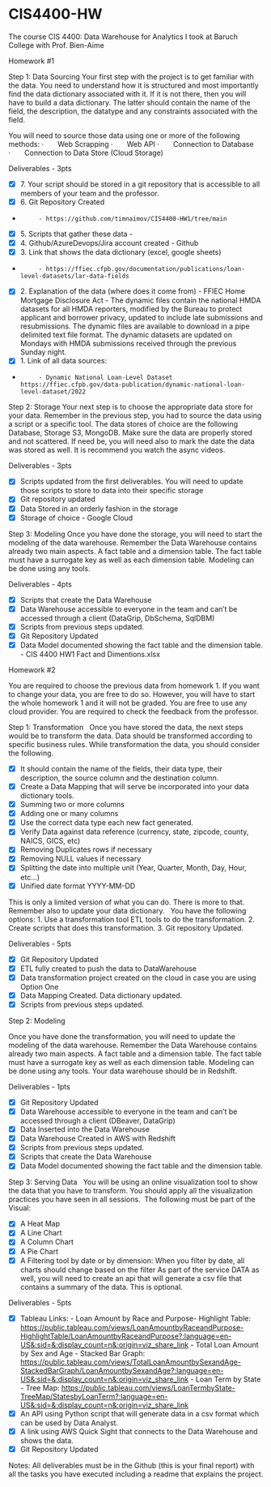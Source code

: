 # CIS4400-HW

The course CIS 4400: Data Warehouse for Analytics I took at Baruch College with Prof. Bien-Aime

Homework #1

Step 1: Data Sourcing 
Your first step with the project is to get familiar with the data. You need to understand how it is structured and most importantly find the data dictionary associated with it. If it is not there, then you will have to build a data dictionary. The latter should contain the name of the field, the description, the datatype and any constraints associated with the field. 

You will need to source those data using one or more of the following methods: 
·       Web Scrapping
·       Web API
·       Connection to Database
·       Connection to Data Store (Cloud Storage)

Deliverables - 3pts
- [x] 7. Your script should be stored in a git repository that is accessible to all members of your team and the professor.
- [x] 6. Git Repository Created
-          - https://github.com/timnaimov/CIS4400-HW1/tree/main
- [x] 5. Scripts that gather these data - 
- [x] 4. Github/AzureDevops/Jira account created - Github
- [x] 3. Link that shows the data dictionary (excel, google sheets)
-          - https://ffiec.cfpb.gov/documentation/publications/loan-level-datasets/lar-data-fields
- [x] 2. Explanation of the data (where does it come from) - FFIEC Home Mortgage Disclosure Act - The dynamic files contain the national HMDA datasets for all HMDA reporters, modified by the Bureau to protect applicant and borrower privacy, updated to include late submissions and resubmissions. The dynamic files are available to download in a pipe delimited text file format. The dynamic datasets are updated on Mondays with HMDA submissions received through the previous Sunday night.
- [x] 1. Link of all data sources:
-          - Dynamic National Loan-Level Dataset https://ffiec.cfpb.gov/data-publication/dynamic-national-loan-level-dataset/2022

Step 2: Storage
Your next step is to choose the appropriate data store for your data. Remember in the previous step, you had to source the data using a script or a specific tool. The data stores of choice are the following Database, Storage S3, MongoDB. Make sure the data are properly stored and not scattered. If need be, you will need also to mark the date the data was stored as well. It is recommend you watch the async videos.

Deliverables - 3pts
- [x] Scripts updated from the first deliverables. You will need to update those scripts to store to data into their specific storage
- [x] Git repository updated
- [x] Data Stored in an orderly fashion in the storage
- [x] Storage of choice - Google Cloud

Step 3: Modeling 
Once you have done the storage, you will need to start the modeling of the data warehouse. Remember the Data Warehouse contains already two main aspects. A fact table and a dimension table. The fact table must have a surrogate key as well as each dimension table. Modeling can be done using any tools. 

Deliverables - 4pts
- [x] Scripts that create the Data Warehouse 
- [x] Data Warehouse accessible to everyone in the team and can’t be accessed through a client (DataGrip, DbSchema, SqlDBM)
- [x] Scripts from previous steps updated.
- [x] Git Repository Updated
- [x] Data Model documented showing the fact table and the dimension table. - CIS 4400 HW1 Fact and Dimentions.xlsx

Homework #2

You are required to choose the previous data from homework 1. If you want to change your data, you are free to do so. However, you will have to start the whole homework 1 and it will not be graded. You are free to use any cloud provider. You are required to check the feedback from the professor.

Step 1: Transformation
 
Once you have stored the data, the next steps would be to transform the data. Data should be transformed according to specific business rules. While transformation the data, you should consider the following.
- [x] It should contain the name of the fields, their data type, their description, the source column and the destination column.
- [x] Create a Data Mapping that will serve be incorporated into your data dictionary tools.
- [x] Summing two or more columns
- [x] Adding one or many columns
- [x] Use the correct data type each new fact generated.
- [x] Verify Data against data reference (currency, state, zipcode, county, NAICS, GICS, etc)
- [x] Removing Duplicates rows if necessary
- [x] Removing NULL values if necessary
- [x] Splitting the date into multiple unit (Year, Quarter, Month, Day, Hour, etc…)
- [x] Unified date format YYYY-MM-DD

This is only a limited version of what you can do. There is more to that.  Remember also to update your data dictionary.
 
You have the following options:
        1. Use a transformation tool ETL tools to do the transformation.
        2. Create scripts that does this transformation.
        3. Git repository Updated.

Deliverables - 5pts
- [x] Git Repository Updated
- [x] ETL fully created to push the data to DataWarehouse
- [x] Data transformation project created on the cloud in case you are using Option One
- [x] Data Mapping Created. Data dictionary updated.
- [x] Scripts from previous steps updated.

Step 2: Modeling

Once you have done the transformation, you will need to update the modeling of the data warehouse. Remember the Data Warehouse contains already two main aspects. A fact table and a dimension table. The fact table must have a surrogate key as well as each dimension table. Modeling can be done using any tools. Your data warehouse should be in Redshift.

Deliverables - 1pts
- [x] Git Repository Updated
- [x] Data Warehouse accessible to everyone in the team and can’t be accessed through a client (DBeaver, DataGrip)
- [x] Data Inserted into the Data Warehouse
- [x] Data Warehouse Created in AWS with Redshift
- [x] Scripts from previous steps updated.
- [x] Scripts that create the Data Warehouse
- [x] Data Model documented showing the fact table and the dimension table.

Step 3: Serving Data
 
You will be using an online visualization tool to show the data that you have to transform. You should apply all the visualization practices you have seen in all sessions.  The following must be part of the Visual:
- [x] A Heat Map
- [x] A Line Chart
- [x] A Column Chart
- [x] A Pie Chart
- [x] A Filtering tool by date or by dimension: When you filter by date, all charts should change based on the filter
  As part of the service DATA as well, you will need to create an api that will generate a csv file that contains a summary of the data. This is optional.

Deliverables - 5pts
- [x] Tableau Links:
        - Loan Amount by Race and Purpose- Highlight Table: https://public.tableau.com/views/LoanAmountbyRaceandPurpose-HighlightTable/LoanAmountbyRaceandPurpose?:language=en-US&:sid=&:display_count=n&:origin=viz_share_link
        - Total Loan Amount by Sex and Age - Stacked Bar Graph: https://public.tableau.com/views/TotalLoanAmountbySexandAge-StackedBarGraph/LoanAmountbySexandAge?:language=en-US&:sid=&:display_count=n&:origin=viz_share_link
        - Loan Term by State - Tree Map: https://public.tableau.com/views/LoanTermbyState-TreeMap/StatesbyLoanTerm?:language=en-US&:sid=&:display_count=n&:origin=viz_share_link
- [x] An API using Python script that will generate data in a csv format which can be used by Data Analyst.
- [x] A link using AWS Quick Sight that connects to the Data Warehouse and shows the data.
- [x] Git Repository Updated

Notes: All deliverables must be in the Github (this is your final report) with all the tasks you have executed including a readme that explains the project.
